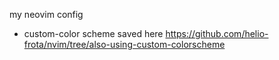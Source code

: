 my neovim config

* custom-color scheme saved here https://github.com/helio-frota/nvim/tree/also-using-custom-colorscheme

